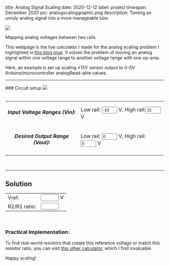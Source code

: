 title: Analog Signal Scaling
date: 2020-12-12
label: project
timespan: December 2020
pic: analogscalinggraphic.png
description: Taming an unruly analog signal into a more manageable size.

<img class="d-block mx-auto" src="{{ url_for('static',filename='analogscalinggraphic.png') }}"/>
<p class="caption">Mapping analog voltages between two rails</p>


This webpage is the live calculator I made for the analog scaling problem I highlighted in [this blog post](/blog/analog_scalingvoltages/). It solves the problem of moving an analog signal within one voltage range to another voltage range with one op-amp. 

Here, an example is set up scaling ±15V sensor output to 0-5V Arduino/microcontroller analogRead-able values.


<hr>
### Circuit setup
<img class="d-block mx-auto" src="{{ url_for('static',filename='scalingvoltage_nonumbers.png') }}"/>
<form id="voltageform">
	<table style="width:100%">
		<tr>
			<td style="text-align:center">
				<h5>Input Voltage Ranges (Vin):</h5> </td><td> Low rail: <input id="1" size="3" value="-15"> V, High rail:<input id="2" size="3" value="15"> V
			</td>
		</tr>
		<tr>
			<td style="text-align:center">
				<h5>Desired Output Range (Vout):</h5> </td><td> Low rail: <input id="3" size="3" value="0"> V, High rail: <input id="4" size="3" value="5"> V
				<!-- Vout high rail: </td><td> Vout high rail: <input id="4"> -->
			</td>
		</tr>
		<br>
	</table>
</form>
<br>

<hr>
<h2>Solution</h2>
<table width="50%">
	<tr>
		<td>
			Vref: </td><td>
			<input id="vref" size=4> V
		</td>
	</tr>
	<tr>
		<td>
			R2/R1 ratio: </td><td>
			<input id="rratio" size=4>
		</td>
	</tr>
</table>
<br>

### Practical Implementation:

To find real-world resistors that create this reference voltage or match this resistor ratio, you can visit [this other calculator](http://jansson.us/resistors.html), which I find invaluable. 

Happy scaling!
<br>

<script>
		// Input order is vin_low, vin_high, vout_low, vout_high
	 function solveAnalogScaling(v1, v2, v3, v4){
	 	console.log("solving analog scale for vin_l, vin_h, vout_l, v_out_h: ", v1, v2, v3, v4);
	 	let v = (v2*v4 - v3*v1)/(v2 + v4 - v1 - v3);
	 	let r = (v-v3)/(v2 - v);
	 	console.log("Vref:", v, "Resistor ratio:", r);
	 	return [v, r]
	 }

	 function updateSoln(){
		v1 = parseFloat(document.getElementById("1").value);
	 	v2 = parseFloat(document.getElementById("2").value);
	 	v3 = parseFloat(document.getElementById("3").value);
	 	v4 = parseFloat(document.getElementById("4").value);
	 	if ([v1, v2, v3, v4].every(elem => !isNaN(elem))){
	 		tmp = solveAnalogScaling(v1, v2, v3, v4);
	 		document.getElementById("vref").value = tmp[0];
	 		document.getElementById("rratio").value = tmp[1];
	 	}
	 }

	// Attach an event handler to the form above
	document.getElementById("voltageform").oninput = updateSoln;

	// run initial solution with default vals
	updateSoln()
</script>